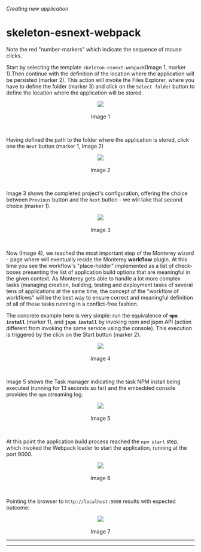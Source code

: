 _Creating new application_
# skeleton-esnext-webpack
Note the red "number-markers" which indicate the sequence of mouse clicks.

Start by selecting the template `skeleton-esnext-webpack`(Image 1, marker 1).Then continue with the definition of the location where the application will be persisted (marker 2).  This action will invoke the Files Explorer, where you have to define the folder (marker 3) and click on the `Select folder` button to define the location where the application will be stored.

<p align=center>
  <img src="https://cloud.githubusercontent.com/assets/2712405/18011447/41e2e40c-6b83-11e6-86f6-af88688078c8.png"></img>
 <br><br>
Image 1
</p>

<br>

Having defined the path to the folder where the application is stored, click one the `Next` button (marker 1, Image 2)

<p align=center>
  <img src="https://cloud.githubusercontent.com/assets/2712405/18011473/602071dc-6b83-11e6-852a-9ad3b8b5b417.png"></img>
 <br><br>
Image 2
</p>

<br>

Image 3 shows the completed project's configuration, offering the choice between `Previous` button and the `Next` button - we will take that second choice (marker 1).

<p align=center>
  <img src="https://cloud.githubusercontent.com/assets/2712405/18011511/82275f84-6b83-11e6-823a-d005dbb71edd.png"></img>
 <br><br>
Image 3
</p>

<br>

Now (Image 4), we reached the most important step of the Monterey wizard - page where will eventually reside the Monterey **workflow** plugin. At this time you see the workflow's "place-holder" implemented as a list of check-boxes presenting the list of application build options that are meaningful in the given context. As Monterey gets able to handle a lot more complex tasks (managing creation, building, testing and deployment tasks of several tens of applications at the same time, the concept of the "workflow of workflows" will be the best way to ensure correct and meaningful definition of all of these tasks running in a conflict-free fashion.

The concrete example here is very simple: run the equivalence of **`npm install`** (marker 1), and **`jspm install`** by invoking npm and jspm API (action different from invoking the same service using the console). This execution is triggered by the click on the Start button (marker 2).

<p align=center>
  <img src="https://cloud.githubusercontent.com/assets/2712405/18011551/ad2a4548-6b83-11e6-8259-6edd7faffc27.png"></img>
 <br><br>
Image 4
</p>

<br>

Image 5 shows the Task manager indicating the task NPM install being executed (running for 13 seconds so far) and the embedded console provides the `npm` streaming log.

<p align=center>
  <img src="https://cloud.githubusercontent.com/assets/2712405/18011580/cbd793ba-6b83-11e6-8522-ef57a7dafbe8.png"></img>
 <br><br>
Image 5
</p>

<br>

At this point the application build process reached the `npm start` step, which invoked the Webpack loader to start the application, running at the port 9000.

<p align=center>
  <img src="https://cloud.githubusercontent.com/assets/2712405/18011629/f07f8376-6b83-11e6-984f-ccf6d676221e.png"></img>
 <br><br>
Image 6
</p>

<br>

Pointing the browser to `http://localhost:9000` results with expected outcome:

<p align=center>
  <img src="https://cloud.githubusercontent.com/assets/2712405/18011696/33a1fe90-6b84-11e6-858e-402c1476d060.png"></img>
 <br><br>
Image 7
</p>

***
***






